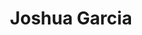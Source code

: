 ---
layout: employee
skillsid: 8
title: 'Joshua Garcia'
permalink: /employees/:title 
location: 'Seattle Washington'
position: 'Senior Research Scientist'
availability: 66
internal: false
categories: 
- employees
phoneNumber: 555-555-5555
email: email@gmail.com
manage: false
---